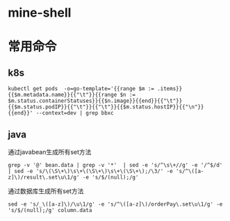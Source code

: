 # mine-shell


# 常用命令

## k8s
```
kubectl get pods  -o=go-template='{{range $m := .items}}{{$m.metadata.name}}{{"\t"}}{{range $n := $m.status.containerStatuses}}{{$n.image}}{{end}}{{"\t"}}{{$m.status.podIP}}{{"\t"}}{{"\t"}}{{$m.status.hostIP}}{{"\n"}}{{end}}' --context=dev | grep bbxc
```

## java
通过javabean生成所有set方法
```
grep -v '@' bean.data | grep -v '*'  | sed -e 's/^\s\+//g' -e '/^$/d'   | sed -e 's/\(\S\+\)\s\+\(\S\+\)\s\+\(\S\+\);/\3/' -e 's/^\([a-z]\)/result\.set\u\1/g' -e 's/$/(null);/g'
```

通过数据库生成所有set方法
```
sed -e 's/_\([a-z]\)/\u\1/g' -e 's/^\([a-z]\)/orderPay\.set\u\1/g' -e 's/$/(null);/g' column.data
```
